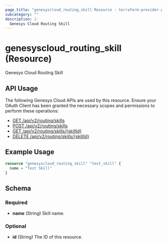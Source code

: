 ```yaml
---
page_title: "genesyscloud_routing_skill Resource - terraform-provider-genesyscloud"
subcategory: ""
description: |-
  Genesys Cloud Routing Skill
---
```

# genesyscloud_routing_skill (Resource)

Genesys Cloud Routing Skill

## API Usage
The following Genesys Cloud APIs are used by this resource. Ensure your OAuth Client has been granted the necessary scopes and permissions to perform these operations:

* [GET /api/v2/routing/skills](https://developer.mypurecloud.com/api/rest/v2/routing/#get-api-v2-routing-skills)
* [POST /api/v2/routing/skills](https://developer.mypurecloud.com/api/rest/v2/routing/#post-api-v2-routing-skills)
* [GET /api/v2/routing/skills/{skillId}](https://developer.mypurecloud.com/api/rest/v2/routing/#get-api-v2-routing-skills--skillId-)
* [DELETE /api/v2/routing/skills/{skillId}](https://developer.mypurecloud.com/api/rest/v2/routing/#delete-api-v2-routing-skills--skillId-)

## Example Usage

```terraform
resource "genesyscloud_routing_skill" "test_skill" {
  name = "Test Skill"
}
```

<!-- schema generated by tfplugindocs -->
## Schema

### Required

- **name** (String) Skill name.

### Optional

- **id** (String) The ID of this resource.

